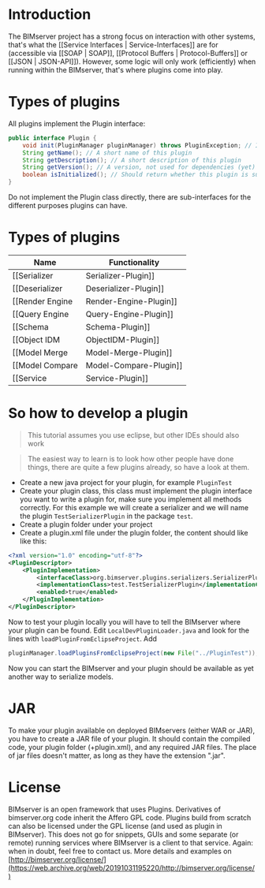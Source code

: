 # Introduction

The BIMserver project has a strong focus on interaction with other systems, that's what the [[Service Interfaces | Service-Interfaces]] are for (accessible via [[SOAP | SOAP]], [[Protocol Buffers | Protocol-Buffers]] or [[JSON | JSON-API]]). However, some logic will only work (efficiently) when running within the BIMserver, that's where plugins come into play.

# Types of plugins

All plugins implement the Plugin interface:
```java
public interface Plugin {
	void init(PluginManager pluginManager) throws PluginException; // Initialization code, if your plugin requires other plugins, this is the time to check for them, be sure to throw a PluginException when something is wrong
	String getName(); // A short name of this plugin
	String getDescription(); // A short description of this plugin
	String getVersion(); // A version, not used for dependencies (yet)
	boolean isInitialized(); // Should return whether this plugin is successfully initialized
}
```

Do not implement the Plugin class directly, there are sub-interfaces for the different purposes plugins can have.

# Types of plugins

| Name                                     | Functionality |
|------------------------------------------| ------------- |
| [[Serializer | Serializer-Plugin]]       | Create a serialized version of a model (can be text or binary)|
| [[Deserializer | Deserializer-Plugin]]   | Parse a serialized version of a model and store it in the database |
| [[Render Engine | Render-Engine-Plugin]] | Triangulates IFC geometry |
| [[Query Engine | Query-Engine-Plugin]]   | Provides a way of querying a model |
| [[Schema | Schema-Plugin]]               | Provides the BIMserver with metadata about the models |
| [[Object IDM | ObjectIDM-Plugin]]        | Provides the BIMserver with a way of traversing objects |
| [[Model Merge | Model-Merge-Plugin]]     | Merge multiple models into one model |
| [[Model Compare | Model-Compare-Plugin]] | Compare 2 models |
| [[Service | Service-Plugin]]             | Services can be triggered by certain events |

# So how to develop a plugin

> This tutorial assumes you use eclipse, but other IDEs should also work


> The easiest way to learn is to look how other people have done things, there are quite a few plugins already, so have a look at them.

  * Create a new java project for your plugin, for example ``PluginTest``
  * Create your plugin class, this class must implement the plugin interface you want to write a plugin for, make sure you implement all methods correctly. For this example we will create a serializer and we will name the plugin `TestSerializerPlugin` in the package `test`.
  * Create a plugin folder under your project
  * Create a plugin.xml file under the plugin folder, the content should like like this:
```xml
<?xml version="1.0" encoding="utf-8"?>
<PluginDescriptor>		
	<PluginImplementation>
		<interfaceClass>org.bimserver.plugins.serializers.SerializerPlugin</interfaceClass>
		<implementationClass>test.TestSerializerPlugin</implementationClass>
		<enabled>true</enabled>
	</PluginImplementation>
</PluginDescriptor>
```

Now to test your plugin locally you will have to tell the BIMserver where your plugin can be found. Edit `LocalDevPluginLoader.java` and  look for the lines with ``loadPluginFromEclipseProject``. Add

```java
pluginManager.loadPluginsFromEclipseProject(new File("../PluginTest"));
```

Now you can start the BIMserver and your plugin should be available as yet another way to serialize models.

# JAR

To make your plugin available on deployed BIMservers (either WAR or JAR), you have to create a JAR file of your plugin. It should contain the compiled code, your plugin folder (+plugin.xml), and any required JAR files. The place of jar files doesn't matter, as long as they have the extension ".jar".

# License

BIMserver is an open framework that uses Plugins. Derivatives of bimserver.org code inherit the Affero GPL code. Plugins build from scratch can also be licensed under the GPL license (and used as plugin in BIMserver).  This does not go for snippets, GUIs and some separate (or remote) running services where BIMserver is a client to that service. Again: when in doubt, feel free to contact us.
More details and examples on [http://bimserver.org/license/](https://web.archive.org/web/20191031195220/http://bimserver.org/license/)
